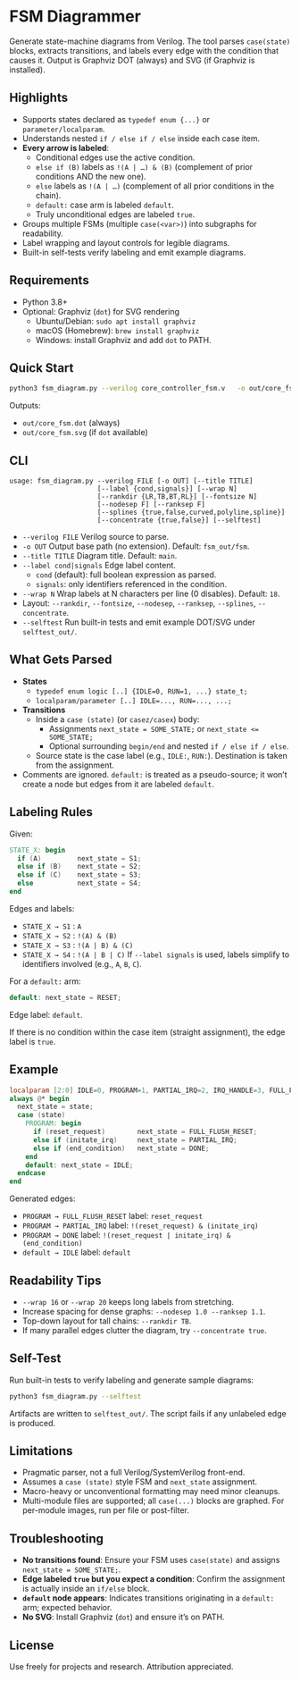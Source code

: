 # FSM Diagrammer

Generate state-machine diagrams from Verilog. The tool parses `case(state)` blocks, extracts transitions, and labels every edge with the condition that causes it. Output is Graphviz DOT (always) and SVG (if Graphviz is installed).

## Highlights
- Supports states declared as `typedef enum {...}` or `parameter/localparam`.
- Understands nested `if / else if / else` inside each case item.
- **Every arrow is labeled**:
  - Conditional edges use the active condition.
  - `else if (B)` labels as `!(A | …) & (B)` (complement of prior conditions AND the new one).
  - `else` labels as `!(A | …)` (complement of all prior conditions in the chain).
  - `default:` case arm is labeled `default`.
  - Truly unconditional edges are labeled `true`.
- Groups multiple FSMs (multiple `case(<var>)`) into subgraphs for readability.
- Label wrapping and layout controls for legible diagrams.
- Built-in self-tests verify labeling and emit example diagrams.

## Requirements
- Python 3.8+
- Optional: Graphviz (`dot`) for SVG rendering  
  - Ubuntu/Debian: `sudo apt install graphviz`  
  - macOS (Homebrew): `brew install graphviz`  
  - Windows: install Graphviz and add `dot` to PATH.

## Quick Start
```bash
python3 fsm_diagram.py --verilog core_controller_fsm.v   -o out/core_fsm --title "Core Controller" --wrap 18
```
Outputs:
- `out/core_fsm.dot` (always)
- `out/core_fsm.svg` (if `dot` available)

## CLI
```
usage: fsm_diagram.py --verilog FILE [-o OUT] [--title TITLE]
                      [--label {cond,signals}] [--wrap N]
                      [--rankdir {LR,TB,BT,RL}] [--fontsize N]
                      [--nodesep F] [--ranksep F]
                      [--splines {true,false,curved,polyline,spline}]
                      [--concentrate {true,false}] [--selftest]
```
- `--verilog FILE` Verilog source to parse.  
- `-o OUT` Output base path (no extension). Default: `fsm_out/fsm`.  
- `--title TITLE` Diagram title. Default: `main`.  
- `--label cond|signals` Edge label content.  
  - `cond` (default): full boolean expression as parsed.  
  - `signals`: only identifiers referenced in the condition.  
- `--wrap N` Wrap labels at N characters per line (0 disables). Default: `18`.  
- Layout: `--rankdir`, `--fontsize`, `--nodesep`, `--ranksep`, `--splines`, `--concentrate`.  
- `--selftest` Run built-in tests and emit example DOT/SVG under `selftest_out/`.

## What Gets Parsed
- **States**
  - `typedef enum logic [..] {IDLE=0, RUN=1, ...} state_t;`
  - `localparam/parameter [..] IDLE=..., RUN=..., ...;`
- **Transitions**
  - Inside a `case (state)` (or `casez/casex`) body:
    - Assignments `next_state = SOME_STATE;` or `next_state <= SOME_STATE;`
    - Optional surrounding `begin/end` and nested `if / else if / else`.
  - Source state is the case label (e.g., `IDLE:`, `RUN:`). Destination is taken from the assignment.
- Comments are ignored. `default:` is treated as a pseudo-source; it won’t create a node but edges from it are labeled `default`.

## Labeling Rules
Given:
```verilog
STATE_X: begin
  if (A)         next_state = S1;
  else if (B)    next_state = S2;
  else if (C)    next_state = S3;
  else           next_state = S4;
end
```
Edges and labels:
- `STATE_X → S1` : `A`
- `STATE_X → S2` : `!(A) & (B)`
- `STATE_X → S3` : `!(A | B) & (C)`
- `STATE_X → S4` : `!(A | B | C)`
If `--label signals` is used, labels simplify to identifiers involved (e.g., `A`, `B`, `C`).

For a `default:` arm:
```verilog
default: next_state = RESET;
```
Edge label: `default`.

If there is no condition within the case item (straight assignment), the edge label is `true`.

## Example
```verilog
localparam [2:0] IDLE=0, PROGRAM=1, PARTIAL_IRQ=2, IRQ_HANDLE=3, FULL_FLUSH_RESET=4, DONE=5;
always @* begin
  next_state = state;
  case (state)
    PROGRAM: begin
      if (reset_request)        next_state = FULL_FLUSH_RESET;
      else if (initate_irq)     next_state = PARTIAL_IRQ;
      else if (end_condition)   next_state = DONE;
    end
    default: next_state = IDLE;
  endcase
end
```
Generated edges:
- `PROGRAM → FULL_FLUSH_RESET` label: `reset_request`
- `PROGRAM → PARTIAL_IRQ` label: `!(reset_request) & (initate_irq)`
- `PROGRAM → DONE` label: `!(reset_request | initate_irq) & (end_condition)`
- `default → IDLE` label: `default`

## Readability Tips
- `--wrap 16` or `--wrap 20` keeps long labels from stretching.
- Increase spacing for dense graphs: `--nodesep 1.0 --ranksep 1.1`.
- Top-down layout for tall chains: `--rankdir TB`.
- If many parallel edges clutter the diagram, try `--concentrate true`.

## Self-Test
Run built-in tests to verify labeling and generate sample diagrams:
```bash
python3 fsm_diagram.py --selftest
```
Artifacts are written to `selftest_out/`. The script fails if any unlabeled edge is produced.

## Limitations
- Pragmatic parser, not a full Verilog/SystemVerilog front-end.
- Assumes a `case (state)` style FSM and `next_state` assignment.
- Macro-heavy or unconventional formatting may need minor cleanups.
- Multi-module files are supported; all `case(...)` blocks are graphed. For per-module images, run per file or post-filter.

## Troubleshooting
- **No transitions found**: Ensure your FSM uses `case(state)` and assigns `next_state = SOME_STATE;`.
- **Edge labeled `true` but you expect a condition**: Confirm the assignment is actually inside an `if/else` block.
- **`default` node appears**: Indicates transitions originating in a `default:` arm; expected behavior.
- **No SVG**: Install Graphviz (`dot`) and ensure it’s on PATH.

## License
Use freely for projects and research. Attribution appreciated.
